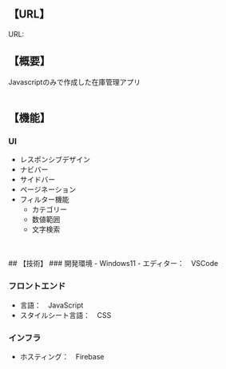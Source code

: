 ## 【URL】
URL: 

## 【概要】
Javascriptのみで作成した在庫管理アプリ
<br>
<br>

## 【機能】
### UI
- レスポンシブデザイン　　　 
- ナビバー　　　　　　　　　 
- サイドバー　　　　　　　　 
- ページネーション　　　　　 
- フィルター機能 
  - カテゴリー
  - 数値範囲
  - 文字検索
<br>
<br>         
## 【技術】
### 開発環境
- Windows11 
- エディター：　VSCode

### フロントエンド
- 言語：　JavaScript
- スタイルシート言語：　CSS

### インフラ
- ホスティング：　Firebase